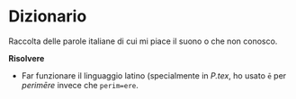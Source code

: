 # Dizionario

Raccolta delle parole italiane di cui mi piace il suono o che non conosco.

__Risolvere__
 * Far funzionare il linguaggio latino (specialmente in _P.tex_, ho usato `ē` per
   _perimēre_ invece che `perim=ere`.
